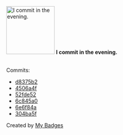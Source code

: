 <img src="https://my-badges.github.io/my-badges/evening-commits.png" alt="I commit in the evening." title="I commit in the evening." width="128">
<strong>I commit in the evening.</strong>
<br><br>

Commits:

- <a href="https://github.com/mmichie/m28/commit/d8375b23a4d400ec3f376fd76fd53e9df8d19de8">d8375b2</a>
- <a href="https://github.com/mmichie/m28/commit/4506a4f5dac249d1a384474d532aae246c52b419">4506a4f</a>
- <a href="https://github.com/mmichie/m28/commit/52fde52ae4a4d6974d83a14648106a3f82cf82e9">52fde52</a>
- <a href="https://github.com/mmichie/m28/commit/6c845a0d000c708b538db0b717ec7c0dd7a44d96">6c845a0</a>
- <a href="https://github.com/mmichie/m28/commit/6e6f84a837afecc0532286098d26fe1bf381451f">6e6f84a</a>
- <a href="https://github.com/mmichie/m28/commit/304ba5f64547a64f1326fc11cb6881e703a5ad48">304ba5f</a>


Created by <a href="https://github.com/my-badges/my-badges">My Badges</a>